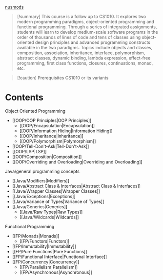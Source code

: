 [nusmods](nusmods.com/CS2030S)

> [!summary] 
> This course is a follow up to CS1010. It explores two modern programming paradigms, object-oriented programming and functional programming. Through a series of integrated assignments, students will learn to develop medium-scale software programs in the order of thousands of lines of code and tens of classes using object-oriented design principles and advanced programming constructs available in the two paradigms. Topics include objects and classes, composition, association, inheritance, interface, polymorphism, abstract classes, dynamic binding, lambda expression, effect-free programming, first class functions, closures, continuations, monad, etc.

> [!caution] Prerequisites
> CS1010 or its variants

# Contents

Object Oriented Programming

* [[OOP/OOP Principles|OOP Principles]]
	* [[OOP/Encapsulation|Encapsulation]]
	* [[OOP/Information Hiding|Information Hiding]]
	* [[OOP/Inheritance|Inheritance]]
	* [[OOP/Polymorphism|Polymorphism]]
* [[OOP/Tell-Don't-Ask|Tell-Don't-Ask]]
* [[OOP/LSP|LSP]]
* [[OOP/Composition|Composition]]
* [[OOP/Overriding and Overloading|Overriding and Overloading]]

Java/general programming concepts

* [[Java/Modifiers|Modifiers]]
* [[Java/Abstract Class & Interfaces|Abstract Class & Interfaces]]
* [[Java/Wrapper Classes|Wrapper Classes]]
* [[Java/Exceptions|Exceptions]]
* [[Java/Variance of Types|Variance of Types]]
* [[Java/Generics|Generics]]
	* [[Java/Raw Types|Raw Types]]
	* [[Java/Wildcards|Wildcards]]

Functional Programming

- [[FP/Monads|Monads]]
	- [[FP/Functors|Functors]]
- [[FP/Immutability|Immutability]]
- [[FP/Pure Functions|Pure Functions]]
- [[FP/Functional Interface|Functional Interface]]
- [[FP/Concurrency|Concurrency]]
	- [[FP/Parallelism|Parallelism]]
	- [[FP/Asynchronous|Asynchronous]]

